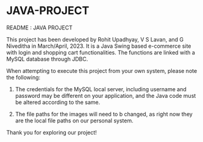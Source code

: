 # JAVA-PROJECT
README : JAVA PROJECT

This project has been developed by Rohit Upadhyay, V S Lavan, and G Niveditha in March/April, 2023. It is a Java Swing based e-commerce site with login and shopping cart functionalities. The functions are linked with a MySQL database through JDBC.

When attempting to execute this project from your own system, please note the following:

1) The credentials for the MySQL local server, including username and password may be different on your application, and the Java code must be altered according to the same.

2) The file paths for the images will need to b changed, as right now they are the local file paths on our personal system.

Thank you for exploring our project! 
